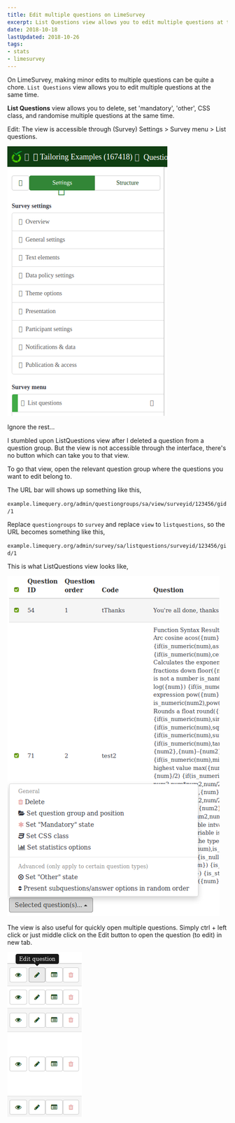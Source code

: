 ```yaml
---
title: Edit multiple questions on LimeSurvey
excerpt: List Questions view allows you to edit multiple questions at the same time.
date: 2018-10-18
lastUpdated: 2018-10-26
tags:
- stats
- limesurvey
---
```


On LimeSurvey, making minor edits to multiple questions can be quite a chore. `List Questions` view allows you to edit multiple questions at the same time.

**List Questions** view allows you to delete, set 'mandatory', 'other', CSS class, and randomise multiple questions at the same time.

Edit: The view is accessible through (Survey) Settings > Survey menu > List questions.

![List all question in LimeSurvey](20181018/listquestions.png)

Ignore the rest...

I stumbled upon ListQuestions view after I deleted a question from a question group. But the view is not accessible through the interface, there's no button which can take you to that view.

To go that view, open the relevant question group where the questions you want to edit belong to.

The URL bar will shows up something like this,

`example.limequery.org/admin/questiongroups/sa/view/surveyid/123456/gid/1`

Replace `questiongroups` to `survey` and replace `view` to `listquestions`, so the URL becomes something like this,

`example.limequery.org/admin/survey/sa/listquestions/surveyid/123456/gid/1`

This is what ListQuestions view looks like,

![LimeSurvey ListQuestions page](20181018/limesurvey.png)

The view is also useful for quickly open multiple questions. Simply ctrl + left click or just middle click on the Edit button to open the question (to edit) in new tab.

![Edit button on LimeSurvey](20181018/limesurvey-edit.png)
